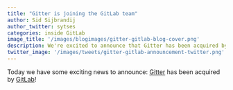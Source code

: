 ```yaml
---
title: "Gitter is joining the GitLab team"
author: Sid Sijbrandij
author_twitter: sytses
categories: inside GitLab
image_title: '/images/blogimages/gitter-gitlab-blog-cover.png'
description: We're excited to announce that Gitter has been acquired by GitLab! 
twitter_image: '/images/tweets/gitter-gitlab-announcement-twitter.png'
---
```


Today we have some exciting news to announce: [Gitter](https://gitter.im) has been acquired by [GitLab](https://gitlab.com/)! 

<!-- more ->

Since its launch in 2014, Gitter has fast become the place to connect the open source and software development community. Over 800,000 developers have signed up to Gitter, where they can join any of the thousands of chat communities and connect with one another to discuss software and technology.

Community is core to GitLab’s principles. Our [mission is to ensure that everyone can contribute](https://about.gitlab.com/strategy/#mission), and over a thousand developers have contributed to GitLab CE. This acquisition is part of the [our strategic plan](https://about.gitlab.com/strategy/#sequence) to become the most popular SaaS solution for public repositories. While we are still years away from reaching this goal, we recognize great project chat is an essential element of most open source projects. Gitter is the leading solution and we expect it to grow even larger in the coming years. When the opportunity came to combine forces, we decided to do it.

Gitter will continue to operate as a standalone network, continuing to making its project chat capabilities available to all. Over the coming months, the GitLab integration will be improved to include 'Login with GitLab' and the ability to easily create chat rooms and communities from GitLab groups and projects.

More importantly, we will open source the whole of Gitter, allowing members of the community to contribute and improve the product for everyone!

Gitter has always provided unlimited free chat for public communities, as part of the acquisition, all private conversations will now be free and unlimited too.

The coming years we want to work with the wider community to make Gitter a great help to run open source communities. After open sourcing, we'll focus our attention in adding login with GitLab, GitLab backed Gitter communities, and finishing the Topics feature that is [already released in beta on Gitter](https://gitter.im/gitterHQ/topics). We'll discuss with the wider community what is next after that, for example it could be a feature that helps with maintaining a core team.

To see what this means for you please take a look at the Q&A below and the [blog post from Gitter about this acquisition](http://blog.gitter.im/gitter-gitlab-acquisition).

Want to know more about Gitter and GitLab in the future? Sign up for our newsletter to get product updates and announcements, helpful tips and guides, and more delivered to your inbox. 

<script src="//app-ab13.marketo.com/js/forms2/js/forms2.min.js"></script>
<div class="newsletter-form" style="width:50%;margin:auto;">
<form id="mktoForm_1328"></form>
<script>
  MktoForms2.loadForm("//app-ab13.marketo.com", "194-VVC-221", 1328, function(form) {
    form.onSuccess(function(values, followUpUrl) {

      form.getFormElem().hide();
      document.getElementById('confirmform').style.visibility = 'visible';

      return false;
    });

  });
</script>
<div id="confirmform" style="visibility:hidden;">
<p style="width:50%;margin:auto;">Thanks for subscribing!</p>
</div>
</div>

## Q&A

**Can I continue to use Gitter with GitHub accounts and projects?**

Absolutely. Login with GitHub and Twitter will continue to work, as well as all of the integrations we have today with GitHub issues and other services. We have had a GitLab integration for a long time, and will improve this by adding the ability to login with your GitLab.com account.

**When do you plan to open-source Gitter?**

We have a little bit of work to do to remove some internal configuration and operating parameters from the Gitter source code. We expect to have this completed and to move the code over to GitLab.com no later than June 2017.

**Will I be able to run my own Gitter instance?**

Gitter will not be shipped as part of GitLab, but once the code is available as open source (MIT License), you will be able to run Gitter on your own infrastructure.

**What about Mattermost, how is this different?**

Gitter was built to be used in the open. We’ve always seen Gitter as a network, or a place where people can come to connect to one another. Team collaboration, whilst possible, has never been a core aspect of the Gitter experience.

Mattermost is a powerful, integrated messaging product for team collaboration - we will continue to ship and recommend using Mattermost for internal team communication.

**How is this different to Slack?**

Many communities have leveraged the Slack API to force it to work for communities. Slack is certainly a great product, but has limitations for large communities and public usage. All of Gitter’s public conversation history is completely unlimited, open, archived and indexed by popular search engines, contributing the public knowledge base of the internet. 

**Will there be a GitLab community on Gitter?**

There’s been a community-supported room on Gitter for quite a while, feel free to pop in and say hi. This room isn’t an official support channel and we hope to grow this community over the coming months.